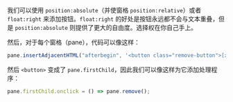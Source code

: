 
我们可以使用 `position:absolute`（并使窗格 `position:relative`）或者 `float:right` 来添加按钮。`float:right` 的好处是按钮永远都不会与文本重叠，但是 `position:absolute` 则提供了更大的自由度。选择权在你自己手上。

然后，对于每个窗格（pane），代码可以像这样：
```js
pane.insertAdjacentHTML("afterbegin", '<button class="remove-button">[x]</button>');
```

然后 `<button>` 变成了 `pane.firstChild`，因此我们可以像这样为它添加处理程序：

```js
pane.firstChild.onclick = () => pane.remove();
```
